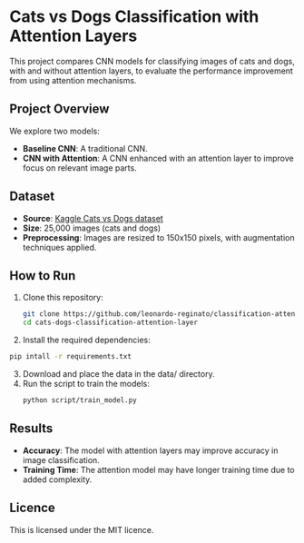 # Cats vs Dogs Classification with Attention Layers

This project compares CNN models for classifying images of cats and dogs, with and without attention layers, to evaluate the performance improvement from using attention mechanisms.

## Project Overview

We explore two models:
- **Baseline CNN**: A traditional CNN.
- **CNN with Attention**: A CNN enhanced with an attention layer to improve focus on relevant image parts.

## Dataset

- **Source**: [Kaggle Cats vs Dogs dataset](https://www.microsoft.com/en-us/download/confirmation.aspx?id=54765)
- **Size**: 25,000 images (cats and dogs)
- **Preprocessing**: Images are resized to 150x150 pixels, with augmentation techniques applied.

## How to Run

1. Clone this repository:
   ```bash
   git clone https://github.com/leonardo-reginato/classification-attention-layer.git
   cd cats-dogs-classification-attention-layer
   ```
2. Install the required dependencies:
  ```bash
  pip intall -r requirements.txt
```
3. Download and place the data in the data/ directory.
4. Run the script to train the models:
   ```bash
   python script/train_model.py
   ```
## Results
- **Accuracy**: The model with attention layers may improve accuracy in image classification.
- **Training Time**: The attention model may have longer training time due to added complexity.

## Licence
This is licensed under the MIT licence.
